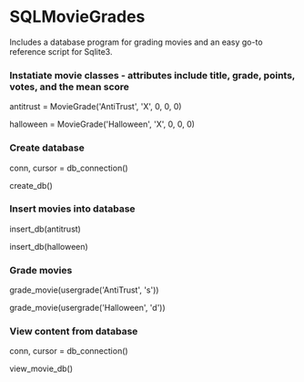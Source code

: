 # SQLMovieGrades
Includes a database program for grading movies and an easy go-to reference script for Sqlite3.

### Instatiate movie classes - attributes include title, grade, points, votes, and the mean score
antitrust = MovieGrade('AntiTrust', 'X', 0, 0, 0)

halloween = MovieGrade('Halloween', 'X', 0, 0, 0)

### Create database 
conn, cursor = db_connection()

create_db()

### Insert movies into database
insert_db(antitrust)

insert_db(halloween)

### Grade movies
grade_movie(usergrade('AntiTrust', 's'))

grade_movie(usergrade('Halloween', 'd'))

### View content from database
conn, cursor = db_connection()

view_movie_db()
